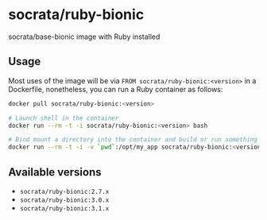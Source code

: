 socrata/ruby-bionic
===================

socrata/base-bionic image with Ruby installed

## Usage

Most uses of the image will be via `FROM socrata/ruby-bionic:<version>` in a Dockerfile, nonetheless, you can run a Ruby container as follows:

```bash
docker pull socrata/ruby-bionic:<version>

# Launch shell in the container
docker run --rm -t -i socrata/ruby-bionic:<version> bash

# Bind mount a directory into the container and build or run something
docker run --rm -t -i -v `pwd`:/opt/my_app socrata/ruby-bionic:<version> ruby my_app.rb
```

## Available versions

- `socrata/ruby-bionic:2.7.x`
- `socrata/ruby-bionic:3.0.x`
- `socrata/ruby-bionic:3.1.x`
